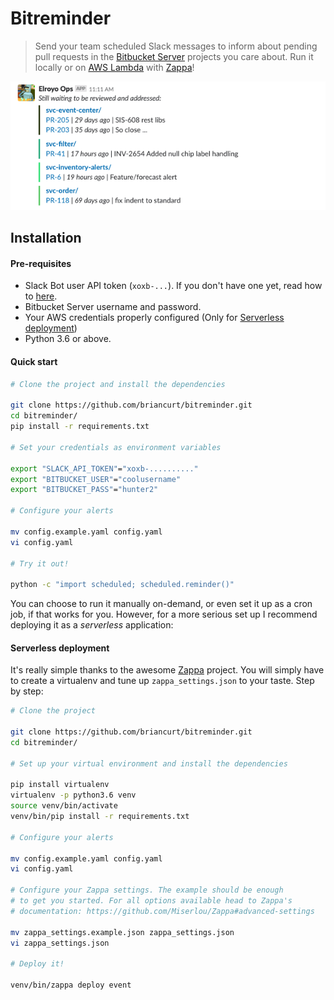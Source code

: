 # Bitreminder
> Send your team scheduled Slack messages to inform about pending pull requests in the [Bitbucket Server](https://bitbucket.org/product/enterprise) projects you care about. Run it locally or on [AWS Lambda](https://aws.amazon.com/lambda/) with [Zappa](https://github.com/Miserlou/Zappa)!


![](images/screenshot_1.png)

## Installation

#### Pre-requisites

- Slack Bot user API token (`xoxb-...`). If you don't have one yet, read how to [here](https://api.slack.com/bot-users). 
- Bitbucket Server username and password.
- Your AWS credentials properly configured (Only for [Serverless deployment](#serverless-deployment))
- Python 3.6 or above.

#### Quick start

```bash
# Clone the project and install the dependencies

git clone https://github.com/briancurt/bitreminder.git
cd bitreminder/
pip install -r requirements.txt

# Set your credentials as environment variables

export "SLACK_API_TOKEN"="xoxb-.........."
export "BITBUCKET_USER"="coolusername"
export "BITBUCKET_PASS"="hunter2"

# Configure your alerts

mv config.example.yaml config.yaml
vi config.yaml

# Try it out!

python -c "import scheduled; scheduled.reminder()"

```

You can choose to run it manually on-demand, or even set it up as a cron job, if that works for you. However, for a more serious set up I recommend deploying it as a _serverless_ application: 

#### Serverless deployment

It's really simple thanks to the awesome [Zappa](https://github.com/Miserlou/Zappa) project. You will simply have to create a virtualenv and tune up `zappa_settings.json` to your taste. Step by step:

```bash
# Clone the project

git clone https://github.com/briancurt/bitreminder.git
cd bitreminder/

# Set up your virtual environment and install the dependencies

pip install virtualenv
virtualenv -p python3.6 venv
source venv/bin/activate
venv/bin/pip install -r requirements.txt

# Configure your alerts

mv config.example.yaml config.yaml
vi config.yaml

# Configure your Zappa settings. The example should be enough
# to get you started. For all options available head to Zappa's
# documentation: https://github.com/Miserlou/Zappa#advanced-settings

mv zappa_settings.example.json zappa_settings.json
vi zappa_settings.json

# Deploy it!

venv/bin/zappa deploy event

```

